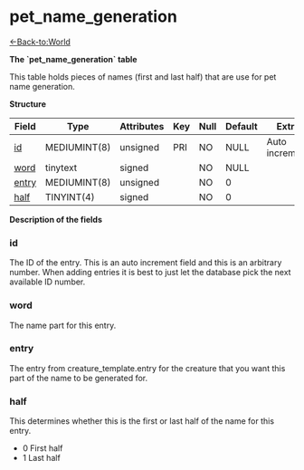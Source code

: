 # pet\_name\_generation

[<-Back-to:World](database-world.md)

**The \`pet\_name\_generation\` table**

This table holds pieces of names (first and last half) that are use for pet name generation.

**Structure**

| Field      | Type         | Attributes | Key | Null | Default | Extra          | Comment |
|------------|--------------|------------|-----|------|---------|----------------|---------|
| [id][1]    | MEDIUMINT(8) | unsigned   | PRI | NO   | NULL    | Auto increment |         |
| [word][2]  | tinytext     | signed     |     | NO   | NULL    |                |         |
| [entry][3] | MEDIUMINT(8) | unsigned   |     | NO   | 0       |                |         |
| [half][4]  | TINYINT(4)   | signed     |     | NO   | 0       |                |         |

[1]: #id
[2]: #word
[3]: #entry
[4]: #half

**Description of the fields**

### id

The ID of the entry. This is an auto increment field and this is an arbitrary number. When adding entries it is best to just let the database pick the next available ID number.

### word

The name part for this entry.

### entry

The entry from creature\_template.entry for the creature that you want this part of the name to be generated for.

### half

This determines whether this is the first or last half of the name for this entry.

-   0 First half
-   1 Last half
